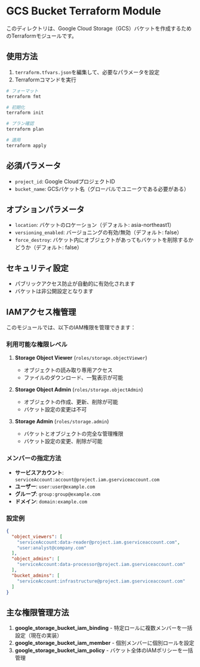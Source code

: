 # GCS Bucket Terraform Module

このディレクトリは、Google Cloud Storage（GCS）バケットを作成するためのTerraformモジュールです。

## 使用方法

1. `terraform.tfvars.json`を編集して、必要なパラメータを設定
2. Terraformコマンドを実行

```bash
# フォーマット
terraform fmt

# 初期化
terraform init

# プラン確認
terraform plan

# 適用
terraform apply
```

## 必須パラメータ

- `project_id`: Google CloudプロジェクトID
- `bucket_name`: GCSバケット名（グローバルでユニークである必要がある）

## オプションパラメータ

- `location`: バケットのロケーション（デフォルト: asia-northeast1）
- `versioning_enabled`: バージョニングの有効/無効（デフォルト: false）
- `force_destroy`: バケット内にオブジェクトがあってもバケットを削除するかどうか（デフォルト: false）

## セキュリティ設定

- パブリックアクセス防止が自動的に有効化されます
- バケットは非公開設定となります

## IAMアクセス権管理

このモジュールでは、以下のIAM権限を管理できます：

### 利用可能な権限レベル

1. **Storage Object Viewer** (`roles/storage.objectViewer`)
   - オブジェクトの読み取り専用アクセス
   - ファイルのダウンロード、一覧表示が可能

2. **Storage Object Admin** (`roles/storage.objectAdmin`)
   - オブジェクトの作成、更新、削除が可能
   - バケット設定の変更は不可

3. **Storage Admin** (`roles/storage.admin`)
   - バケットとオブジェクトの完全な管理権限
   - バケット設定の変更、削除が可能

### メンバーの指定方法

- **サービスアカウント**: `serviceAccount:account@project.iam.gserviceaccount.com`
- **ユーザー**: `user:user@example.com`
- **グループ**: `group:group@example.com`
- **ドメイン**: `domain:example.com`

### 設定例

```json
{
  "object_viewers": [
    "serviceAccount:data-reader@project.iam.gserviceaccount.com",
    "user:analyst@company.com"
  ],
  "object_admins": [
    "serviceAccount:data-processor@project.iam.gserviceaccount.com"
  ],
  "bucket_admins": [
    "serviceAccount:infrastructure@project.iam.gserviceaccount.com"
  ]
}
```

## 主な権限管理方法

1. **google_storage_bucket_iam_binding** - 特定ロールに複数メンバーを一括設定（現在の実装）
2. **google_storage_bucket_iam_member** - 個別メンバーに個別ロールを設定
3. **google_storage_bucket_iam_policy** - バケット全体のIAMポリシーを一括管理
